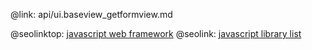 @link: api/ui.baseview_getformview.md

@seolinktop: [javascript web framework](https://webix.com)
@seolink: [javascript library list](https://webix.com/widget/list/)